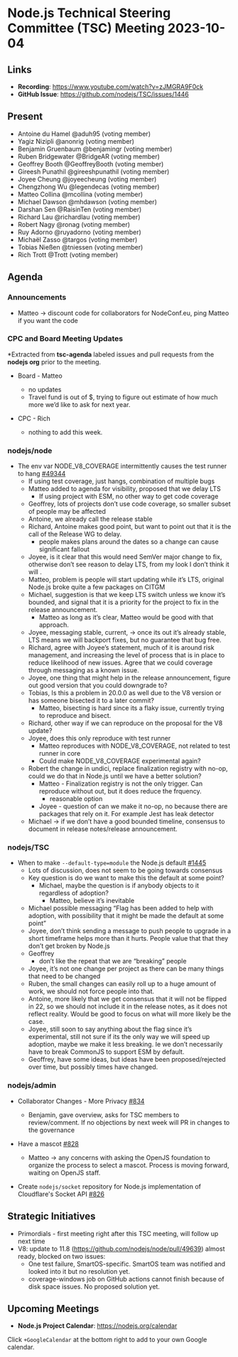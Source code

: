 # Node.js Technical Steering Committee (TSC) Meeting 2023-10-04

## Links

* **Recording**:  <https://www.youtube.com/watch?v=zJMGRA9F0ck>
* **GitHub Issue**: <https://github.com/nodejs/TSC/issues/1446>

## Present

* Antoine du Hamel @aduh95 (voting member)
* Yagiz Nizipli @anonrig (voting member)
* Benjamin Gruenbaum @benjamingr (voting member)
* Ruben Bridgewater @BridgeAR (voting member)
* Geoffrey Booth @GeoffreyBooth (voting member)
* Gireesh Punathil @gireeshpunathil (voting member)
* Joyee Cheung @joyeecheung (voting member)
* Chengzhong Wu @legendecas (voting member)
* Matteo Collina @mcollina (voting member)
* Michael Dawson @mhdawson (voting member)
* Darshan Sen @RaisinTen (voting member)
* Richard Lau @richardlau (voting member)
* Robert Nagy @ronag (voting member)
* Ruy Adorno @ruyadorno (voting member)
* Michaël Zasso @targos (voting member)
* Tobias Nießen @tniessen (voting member)
* Rich Trott @Trott (voting member)

## Agenda

### Announcements

* Matteo -> discount code for collaborators for NodeConf.eu, ping Matteo if you want the code

### CPC and Board Meeting Updates

*Extracted from **tsc-agenda** labeled issues and pull requests from the **nodejs org** prior to the meeting.

* Board - Matteo
  * no updates
  * Travel fund is out of $, trying to figure out estimate of how much more we’d like to ask for next year.

* CPC - Rich
  * nothing to add this week.

### nodejs/node

* The env var NODE_V8_COVERAGE intermittently causes the test runner to hang [#49344](https://github.com/nodejs/node/issues/49344)
  * If using test coverage, just hangs, combination of multiple bugs
  * Matteo added to agenda for visibility, proposed that we delay LTS
    * If using project with ESM, no other way to get code coverage
  * Geoffrey, lots of projects don’t use code coverage, so smaller subset
    of people may be affected
  * Antoine, we already call the release stable
  * Richard, Antoine makes good point, but want to point out that it is the call
    of the Release WG to delay.
    * people makes plans around the dates so a change can cause significant fallout
  * Joyee, is it clear that this would need SemVer major change to fix, otherwise don’t
    see reason to delay LTS, from my look I don’t think it will .
  * Matteo, problem is people will start updating while it’s LTS, original Node.js broke quite a few
    packages on CITGM
  * Michael, suggestion is that we keep LTS switch unless we know it’s bounded, and signal that it is a priority for the project to fix in the release announcement.
    * Matteo as long as it’s clear, Matteo would be good with that approach.
  * Joyee, messaging stable, current, -> once its out it’s already stable, LTS means we will backport fixes, but no guarantee that bug free.
  * Richard, agree with Joyee’s statement, much of it is around risk management, and increasing the level of process that is in place to reduce likelihood of new issues. Agree that we could coverage through messaging as a known issue.
  * Joyee, one thing that might help in the release announcement, figure out good version that you could downgrade to?
  * Tobias, Is this a problem in 20.0.0 as well due to the V8 version or has someone bisected it to a later commit?
    * Matteo, bisecting is hard since its a flaky issue, currently trying to reproduce and bisect.
  * Richard, other way if we can reproduce on the proposal for the V8 update?
  * Joyee, does this only reproduce with test runner
    * Matteo reproduces with NODE_V8_COVERAGE, not related to test runner in core
    * Could make NODE_V8_COVERAGE experimental again?
  * Robert the change in undici, replace finalization registry with no-op, could we do that in Node.js until we have a better solution?
    * Matteo - Finalization registry is not the only trigger. Can reproduce without out, but it does reduce the frquency.
      * reasonable option
    * Joyee - question of can we make it no-op, no because there are packages that rely on it. For example Jest has leak detector
  * Michael -> if we don’t have a good bounded timeline, consensus to document in release notes/release announcement.

### nodejs/TSC

* When to make `--default-type=module` the Node.js default [#1445](https://github.com/nodejs/TSC/issues/1445)
  * Lots of discussion, does not seem to be going towards consensus
  * Key question is do we want to make this the default at some point?
    * Michael, maybe the question is if anybody objects to it regardless of adoption?
      * Matteo, believe it’s inevitable
  * Michael possible messaging “Flag has been added to help with adoption, with possibility that it might be made the default at some point”
  * Joyee, don’t think sending a message to push people to upgrade in a short timeframe helps more than it hurts. People value that that they don’t get broken by Node.js
  * Geoffrey
    * don’t like the repeat that we are “breaking” people
  * Joyee, it’s not one change per project as there can be many things that need to be changed
  * Ruben, the small changes can easily roll up to a huge amount of work, we should not force people into that.
  * Antoine, more likely that we get consensus that it will not be flipped in 22, so we should not include it in the release notes, as it does not reflect reality.  Would be good to focus on what will more likely be the case.
  * Joyee, still soon to say anything about the flag since it’s experimental, still not sure if its the only way we will speed up adoption, maybe we make it less breaking. Ie we don’t necessarily have to break CommonJS to support ESM by default.
  * Geoffrey, have some ideas, but ideas have been proposed/rejected over time, but possibly times have changed.

### nodejs/admin

* Collaborator Changes - More Privacy [#834](https://github.com/nodejs/admin/issues/834)
  * Benjamin, gave overview, asks for TSC members to review/comment. If no objections by next week will PR in changes to the governance

* Have a mascot [#828](https://github.com/nodejs/admin/issues/828)
  * Matteo -> any concerns with asking the OpenJS foundation to organize the process to select a mascot. Process is moving forward, waiting on OpenJS staff.

* Create `nodejs/socket` repository for Node.js implementation of Cloudflare's Socket API [#826](https://github.com/nodejs/admin/issues/826)

## Strategic Initiatives

* Primordials - first meeting right after this TSC meeting, will follow up next time
* V8: update to 11.8 (<https://github.com/nodejs/node/pull/49639>) almost ready, blocked on two issues:
  * One test failure, SmartOS-specific. SmartOS team was notified and looked into it but no resolution yet.
  * coverage-windows job on GitHub actions cannot finish because of disk space issues. No proposed solution yet.

## Upcoming Meetings

* **Node.js Project Calendar**: <https://nodejs.org/calendar>

Click `+GoogleCalendar` at the bottom right to add to your own Google calendar.
